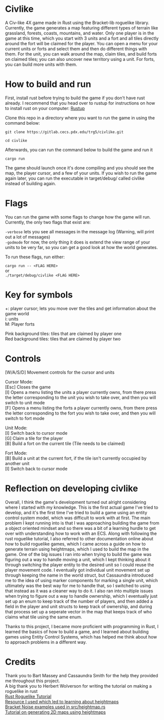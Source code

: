 # Civlike

A Civ-like 4X game made in Rust using the Bracket-lib roguelike library. Currently, the game generates a map featuring different types of terrain like grassland, forests, 
coasts, mountains, and water. Only one player is in the game at this time, which you start with 3 units and a fort and all tiles directly around the fort will be claimed
for the player. You can open a menu for your current units or forts and select them and then do different things with them. For the unit, you can walk around the map, claim
tiles, and build forts on claimed tiles; you can also uncover new territory using a unit. For forts, you can build more units with them.

# How to build and run
First, install rust before trying to build the game if you don't have rust already.
I recommend that you head over to rustup for instructions on how to install rust on your computer:
[Rustup](https://rustup.rs)       

Clone this repo in a directory where you want to run the game in using the command below:

`git clone https://gitlab.cecs.pdx.edu/trg5/civlike.git`

`cd civlike`

Afterwards, you can run the command below to build the game and run it

`cargo run`

The game should launch once it's done compiling and you should see the map, the player cursor, and a few of your units. If you wish to run the game again later, 
you can run the executable in target/debug/ called civlike instead of building again.

# Flags
You can run the game with some flags to change how the game will run. Currently, the only two flags that exist are: 

`-verbose` lets you see all messages in the message log (Warning, will print out a lot of messages)      
`-godmode` for now, the only thing it does is extend the view range of your units to be very far, so you can get a good look at how the world generates.       

To run these flags, run either:

`cargo run -- <FLAG HERE>`      
or       
`./target/debug/civlike <FLAG HERE>`       

# Key for symbols     
+: player cursor; lets you move over the tiles and get information about the game world       
i: units       
M: Player forts      

Pink background tiles: tiles that are claimed by player one      
Red background tiles: tiles that are claimed by player two      

# Controls

[W/A/S/D] Movement controls for the cursor and units      

Cursor Mode:     
[Esc] Closes the game      
[I] Opens a menu listing the units a player currently owns, from there press the letter corresponding to the unit you wish to take over, and then you will switch to unit mode       
[F] Opens a menu listing the forts a player currently owns, from there press the letter corresponding to the fort you wish to take over, and then you will switch to fort mode       

Unit Mode:       
[I] Switch back to cursor mode        
[G] Claim a tile for the player       
[B] Build a fort on the current tile (Tile needs to be claimed)       

Fort Mode:       
[B] Build a unit at the current fort, if the tile isn't currently occupied by another unit      
[I] Switch back to cursor mode       

# Reflection on developing civlike
Overall, I think the game's development turned out alright considering where I started with my knowledge. This is the first actual game I've tried to develop, and it's the
first time I've tried to build a game using an entity control system model, which was difficult to work with at first. The main problem I kept running into is that I was
approaching building the game from a object oriented mindset and so there was a bit of a learning hurdle to get over with understanding how to work with an ECS. Along with
following the rust roguelike tutorial, I also referred to other documentation online about how to build roguelike games, which I came across a guide on how to generate terrain
using heightmaps, which I used to build the map in the game. One of the big issues I ran into when trying to build the game was figuring out a way to handle moving a unit,
which I kept thinking about it through switching the player entity to the desired unit so I could reuse the player movement code. I eventually got individual unit movement set up 
through keeping the name in the world struct, but Cassaundra introduced me to the idea of using marker components for marking a single unit, which ultimately was the best way 
for me to handle that, so I switched to using that instead as it was a cleaner way to do it. I also ran into multiple issues when trying to figure out a way to handle ownership,
which I eventually just set up an enum to keep track of the number of players, and then added a field in the player and unit structs to keep track of ownership, and during that 
process set up a seperate vector in the map that keeps track of who claims what tile using the same enum.

Thanks to this project, I became more proficient with programming in Rust, I learned the basics of how to build a game, and I learned about building games using Entity Control
Systems, which has helped me think about how to approach problems in a different way. 

# Credits

Thank you to Bart Massey and Cassaundra Smith for the help they provided me throughout this project.     
A big thank you to Herbert Wolverson for writing the tutorial on making a roguelike in rust      
[Rust Roguelike Tutorial](https://bfnightly.bracketproductions.com/rustbook/chapter_0.html)     
[Resource I used which led to learning about heightmaps](https://github.com/marukrap/RoguelikeDevResources)      
[Bracket Noise examples used in src/heightmap.rs](https://github.com/amethyst/bracket-lib/tree/master/bracket-noise)      
[Tutorial on generating 2D maps using heightmaps](https://gillesleblanc.wordpress.com/2012/10/16/creating-a-random-2d-game-world-map/)      
